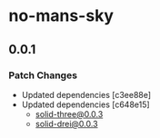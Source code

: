 # no-mans-sky

## 0.0.1
### Patch Changes

- Updated dependencies [c3ee88e]
- Updated dependencies [c648e15]
  - solid-three@0.0.3
  - solid-drei@0.0.3
